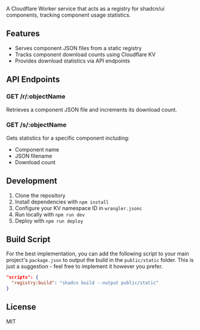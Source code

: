A Cloudflare Worker service that acts as a registry for shadcn/ui components, tracking component usage statistics.

## Features

- Serves component JSON files from a static registry
- Tracks component download counts using Cloudflare KV
- Provides download statistics via API endpoints

## API Endpoints

### GET /r/:objectName
Retrieves a component JSON file and increments its download count.

### GET /s/:objectName 
Gets statistics for a specific component including:
- Component name
- JSON filename
- Download count

## Development

1. Clone the repository
2. Install dependencies with `npm install`
3. Configure your KV namespace ID in `wrangler.jsonc`
4. Run locally with `npm run dev`
5. Deploy with `npm run deploy`

## Build Script

For the best implementation, you can add the following script to your main project's `package.json` to output the build in the `public/static` folder. This is just a suggestion - feel free to implement it however you prefer.

```json
"scripts": {
  "registry:build": "shadcn build --output public/static"
}
```

## License

MIT